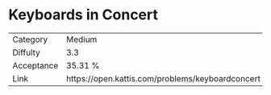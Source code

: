 # Keyboards in Concert

<table>
    <tr>
        <td>Category</td>
        <td>Medium</td>
    </tr>
    <tr>
        <td>Diffulty</td>
        <td>3.3</td>
    </tr>
    <tr>
        <td>Acceptance</td>
        <td>35.31 %</td>
    </tr>
    <tr>
        <td>Link</td>
        <td>https://open.kattis.com/problems/keyboardconcert</td>
    </tr>
</table>